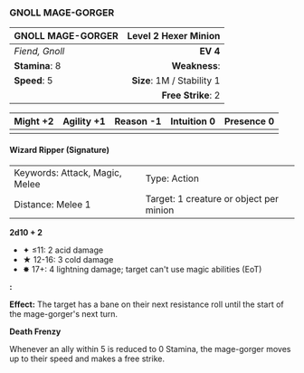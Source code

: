 ### GNOLL MAGE-GORGER

| GNOLL MAGE-GORGER |   **Level 2 Hexer Minion** |
| :---------------- | -------------------------: |
| *Fiend, Gnoll*    |                   **EV 4** |
| **Stamina**: 8    |              **Weakness**: |
| **Speed**: 5      | **Size**: 1M / Stability 1 |
|                   |         **Free Strike**: 2 |

| **Might** +2 | **Agility** +1 | **Reason** -1 | **Intuition** 0 | **Presence** 0 |
| ------------ | -------------- | ------------- | --------------- | -------------- |
|              |                |               |                 |                |

#### Wizard Ripper (Signature)

|                                |                                         |
| :----------------------------- | :-------------------------------------- |
| Keywords: Attack, Magic, Melee | Type: Action                            |
| Distance: Melee 1              | Target: 1 creature or object per minion |

**2d10 + 2**

- ✦ ≤11: 2 acid damage
- ★ 12-16: 3 cold damage
- ✸ 17+: 4 lightning damage; target can't use magic abilities (EoT)

**:**

**Effect:** The target has a bane on their next resistance roll until the start of the mage-gorger's next turn.

**Death Frenzy**

Whenever an ally within 5 is reduced to 0 Stamina, the mage-gorger moves up to their speed and makes a free strike.
